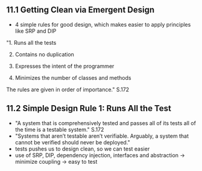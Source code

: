 ## 11.1 Getting Clean via Emergent Design
- 4 simple rules for good design, which makes easier to apply principles like SRP and DIP

"1. Runs all the tests

2. Contains no duplication

3. Expresses the intent of the programmer

4. Minimizes the number of classes and methods

The rules are given in order of importance." S.172

## 11.2 Simple Design Rule 1: Runs All the Test
- "A system that is comprehensively tested and passes all of its tests all of the time is a testable system." S.172
- "Systems that aren’t testable aren’t verifiable. Arguably, a system that cannot be verified should never be deployed."
- tests pushes us to design clean, so we can test easier
- use of SRP, DIP, dependency injection, interfaces and abstraction -> minimize coupling -> easy to test

